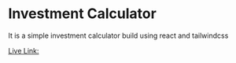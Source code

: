 # Investment Calculator 

It is a simple investment calculator build using react and tailwindcss 

[Live Link:](https://investment-calculator-sable-pi.vercel.app/)



